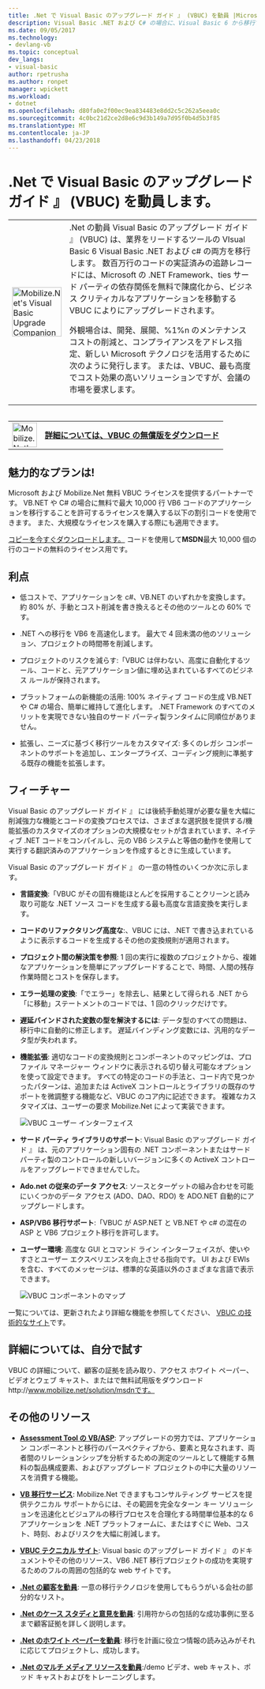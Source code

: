 ```yaml
---
title: .Net で Visual Basic のアップグレード ガイド 』 (VBUC) を動員 |Microsoft ドキュメント
description: Visual Basic .NET および C# の場合に、Visual Basic 6 から移行するために、.Net のツールを動員します。
ms.date: 09/05/2017
ms.technology:
- devlang-vb
ms.topic: conceptual
dev_langs:
- visual-basic
author: rpetrusha
ms.author: ronpet
manager: wpickett
ms.workload:
- dotnet
ms.openlocfilehash: d80fa0e2f00ec9ea834483e8dd2c5c262a5eea0c
ms.sourcegitcommit: 4c0bc21d2ce2d8e6c9d3b149a7d95f0b4d5b3f85
ms.translationtype: MT
ms.contentlocale: ja-JP
ms.lasthandoff: 04/23/2018
---
```

# <a name="mobilizenets-visual-basic-upgrade-companion-vbuc"></a>.Net で Visual Basic のアップグレード ガイド 』 (VBUC) を動員します。

<table>
   <tr>
      <td><img src="media/vbuc.png" alt="Mobilize.Net's Visual Basic Upgrade Companion (VBUC)" width="100" /> </td> 
      <td>.Net の動員 Visual Basic のアップグレード ガイド 』 (VBUC) は、業界をリードするツールの VIsual Basic 6 Visual Basic .NET および c# の両方を移行します。 数百万行のコードの実証済みの追跡レコードには、Microsoft の .NET Framework、ties サード パーティの依存関係を無料で陳腐化から、ビジネス クリティカルなアプリケーションを移動する VBUC によりにアップグレードされます。 </p>
外観場合は、開発、展開、%1%n のメンテナンス コストの削減と、コンプライアンスをアドレス指定、新しい Microsoft テクノロジを活用するために次のように発行します。 または、VBUC、最も高度でコスト効果の高いソリューションですが、会議の市場を要求します。</p> </td>  
   </tr>
<table>

<table>
   <tr>
      <td><a href="http://www.mobilize.net/solution/msdn"><img src="media/download.png" alt="Mobilize.Net's Visual Basic Upgrade Companion (VBUC)" width="50" /></a></td>
      <td><a href="http://www.mobilize.net/solution/msdn"><strong>詳細については、VBUC の無償版をダウンロード</string></a></td>
   </tr>
</table>  

## <a name="exciting-offer-for-you"></a>魅力的なプランは!

Microsoft および Mobilize.Net 無料 VBUC ライセンスを提供するパートナーです。 VB.NET や C# の場合に無料で最大 10,000 行 VB6 コードのアプリケーションを移行することを許可するライセンスを購入する以下の割引コードを使用できます。 また、大規模なライセンスを購入する際にも適用できます。

[コピーを今すぐダウンロードします。](http://www.mobilize.net/solution/msdn) コードを使用して**MSDN**最大 10,000 個の行のコードの無料のライセンス用です。

## <a name="benefits"></a>利点

- 低コストで、アプリケーションを c#、VB.NET のいずれかを変換します。 約 80% が、手動とコスト削減を書き換えるとその他のツールとの 60% です。

- .NET への移行を VB6 を高速化します。 最大で 4 回未満の他のソリューション、プロジェクトの時間帯を削減します。

- プロジェクトのリスクを減らす:「VBUC は伴わない、高度に自動化するツール、コードと、元アプリケーション値に埋め込まれているすべてのビジネス ルールが保持されます。

- プラットフォームの新機能の活用: 100% ネイティブ コードの生成 VB.NET や C# の場合、簡単に維持して進化します。 .NET Framework のすべてのメリットを実現できない独自のサード パーティ製ランタイムに同順位がありません。

- 拡張し、ニーズに基づく移行ツールをカスタマイズ: 多くのレガシ コンポーネントのサポートを追加し、エンタープライズ、コーディング規則に準拠する既存の機能を拡張します。

## <a name="features"></a>フィーチャー

Visual Basic のアップグレード ガイド 』 には後続手動処理が必要な量を大幅に削減強力な機能とコードの変換プロセスでは、さまざまな選択肢を提供する/機能拡張のカスタマイズのオプションの大規模なセットが含まれています、ネイティブ .NET コードをコンパイルし、元の VB6 システムと等価の動作を使用して実行する翻訳済みのアプリケーションを作成するときに生成しています。

Visual Basic のアップグレード ガイド 』 の一意の特性のいくつか次に示します。

- **言語変換**:「VBUC がその固有機能ほとんどを採用することクリーンと読み取り可能な .NET ソース コードを生成する最も高度な言語変換を実行します。

- **コードのリファクタリング高度な**:、VBUC には、.NET で書き込まれているように表示するコードを生成するその他の変換規則が適用されます。

- **プロジェクト間の解決策を参照**: 1 回の実行に複数のプロジェクトから、複雑なアプリケーションを簡単にアップグレードすることで、時間、人間の残存作業時間とコストを保存します。

- **エラー処理の変換**:「でエラー」を除去し、結果として得られる .NET から「に移動」ステートメントのコードでは、1 回のクリックだけです。

- **遅延バインドされた変数の型を解決するには**: データ型のすべての問題は、移行中に自動的に修正します。 遅延バインディング変数には、汎用的なデータ型が失われます。
 
- **機能拡張**: 適切なコードの変換規則とコンポーネントのマッピングは、プロファイル マネージャー ウィンドウに表示される切り替え可能なオプションを使って設定できます。 すべての特定のコードの手法と、コード内で見つかったパターンは、追加または ActiveX コントロールとライブラリの既存のサポートを微調整する機能など、VBUC のコア内に記述できます。 複雑なカスタマイズは、ユーザーの要求 Mobilize.Net によって実装できます。
 
  ![VBUC ユーザー インターフェイス](./media/vbuc-screenshot.png) 

- **サード パーティ ライブラリのサポート**: Visual Basic のアップグレード ガイド 』 は、元のアプリケーション固有の .NET コンポーネントまたはサード パーティ製のコントロールの新しいバージョンに多くの ActiveX コントロールをアップグレードできませんでした。

- **Ado.net の従来のデータ アクセス**: ソースとターゲットの組み合わせを可能にいくつかのデータ アクセス (ADO、DAO、RDO) を ADO.NET 自動的にアップグレードします。

- **ASP/VB6 移行サポート**:「VBUC が ASP.NET と VB.NET や c# の混在の ASP と VB6 プロジェクト移行を許可します。

- **ユーザー環境**: 高度な GUI とコマンド ライン インターフェイスが、使いやすさとユーザー エクスペリエンスを向上させる指向です。 UI および EWIs を含む、すべてのメッセージは、標準的な英語以外のさまざまな言語で表示できます。
 
  ![VBUC コンポーネントのマップ](./media/vbuc-component-maps.png)

一覧については、更新されたより詳細な機能を参照してください、 [VBUC の技術的なサイト](http://www.vbtonet.com/?msdn)です。

## <a name="learn-more-and-try-it-for-yourself"></a>詳細については、自分で試す
VBUC の詳細について、顧客の証拠を読み取り、アクセス ホワイト ペーパー、ビデオとウェブ キャスト、またはで無料試用版をダウンロードhttp://www.mobilize.net/solution/msdnです。

## <a name="additional-resources"></a>その他のリソース

- [**Assessment Tool の VB/ASP**](https://www.mobilize.net/modernization-assessment-tool): アップグレードの労力では、アプリケーション コンポーネントと移行のパースペクティブから、要素と見なされます、両者間のリレーションシップを分析するための測定のツールとして機能する無料の製品構成要素、およびアップグレード プロジェクトの中に大量のリソースを消費する機能。

- [**VB 移行サービス**](https://www.mobilize.net/solution/legacy-solutions/vbmap---migrate-from-vb6-to-net): Mobilize.Net できますもコンサルティング サービスを提供テクニカル サポートからには、その範囲を完全なターン キー ソリューションを迅速化とビジュアルの移行プロセスを合理化する時間単位基本的な 6 アプリケーションを .NET プラットフォームに、またはすぐに Web、コスト、時刻、およびリスクを大幅に削減します。
 
- [**VBUC テクニカル サイト**](http://www.vbtonet.com/?msdn): Visual basic のアップグレード ガイド 』 のドキュメントやその他のリソース、VB6 .NET 移行プロジェクトの成功を実現するためのフルの周囲の包括的な web サイトです。

- [**.Net の顧客を動員**](http://www.mobilize.net/resources/customer-list): 一意の移行テクノロジを使用してもらうがいる会社の部分的なリスト。

- [**.Net のケース スタディと意見を動員**](http://www.mobilize.net/case-studies/case-studies): 引用符からの包括的な成功事例に至るまで顧客証拠を詳しく説明します。
 
- [**.Net のホワイト ペーパーを動員**](http://www.mobilize.net/whitepapers): 移行を計画に役立つ情報の読み込みがそれに応じてプロジェクトし、成功します。
 
- [**.Net のマルチ メディア リソースを動員**](http://www.mobilize.net/tech-resources):/demo ビデオ、web キャスト、ポッド キャストおよびをトレーニングします。

 